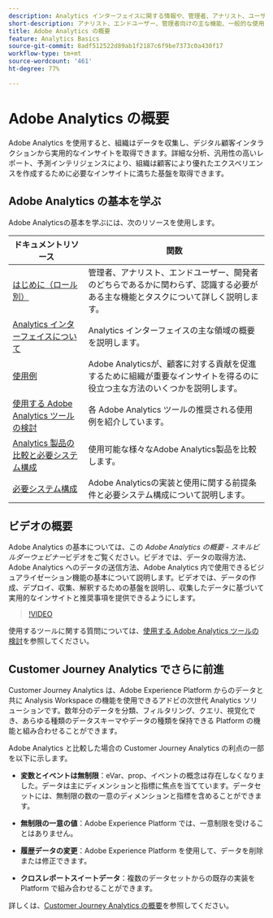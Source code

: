 ```yaml
---
description: Analytics インターフェイスに関する情報や、管理者、アナリスト、ユーザー、開発者向けの基本を学ぶ情報など、Adobe Analytics に関する一般的な概要情報です。
short-description: アナリスト、エンドユーザー、管理者向けの主な機能、一般的な使用例、最初の手順について説明します。
title: Adobe Analytics の概要
feature: Analytics Basics
source-git-commit: 8adf512522d89ab1f2187c6f9be7373c0a430f17
workflow-type: tm+mt
source-wordcount: '461'
ht-degree: 77%

---
```


# Adobe Analytics の概要

Adobe Analytics を使用すると、組織はデータを収集し、デジタル顧客インタラクションから実用的なインサイトを取得できます。詳細な分析、汎用性の高いレポート、予測インテリジェンスにより、組織は顧客により優れたエクスペリエンスを作成するために必要なインサイトに満ちた基盤を取得できます。

## Adobe Analytics の基本を学ぶ

Adobe Analyticsの基本を学ぶには、次のリソースを使用します。


| ドキュメントリソース | 関数 |
|---------|----------|
| [はじめに（ロール別）](/help/analyze/get-started/get-started-by-role.md) | 管理者、アナリスト、エンドユーザー、開発者のどちらであるかに関わらず、認識する必要がある主な機能とタスクについて詳しく説明します。 |
| [Analytics インターフェイスについて](/help/analyze/get-started/analytics-interface.md) | Analytics インターフェイスの主な領域の概要を説明します。 |
| [使用例](/help/analyze/get-started/use-cases.md) | Adobe Analyticsが、顧客に対する貢献を促進するために組織が重要なインサイトを得るのに役立つ主な方法のいくつかを説明します。 |
| [使用する Adobe Analytics ツールの検討](/help/analyze/get-started/which-analytics-tool.md) | 各 Adobe Analytics ツールの推奨される使用例を紹介しています。 |
| [Analytics 製品の比較と必要システム構成](/help/analyze/get-started/analytics-product-comparison.md) | 使用可能な様々なAdobe Analytics製品を比較します。 |
| [必要システム構成](/help/analyze/get-started/sys-reqs.md) | Adobe Analyticsの実装と使用に関する前提条件と必要システム構成について説明します。 |

## ビデオの概要

Adobe Analytics の基本については、この *Adobe Analytics の概要 - スキルビルダーウェビナー*&#x200B;ビデオをご覧ください。ビデオでは、データの取得方法、Adobe Analytics へのデータの送信方法、Adobe Analytics 内で使用できるビジュアライゼーション機能の基本について説明します。ビデオでは、データの作成、デプロイ、収集、解釈するための基盤を説明し、収集したデータに基づいて実用的なインサイトと推奨事項を提供できるようにします。

>[!VIDEO](https://video.tv.adobe.com/v/27429/?quality=12)

使用するツールに関する質問については、[使用する Adobe Analytics ツールの検討](https://experienceleague.adobe.com/docs/analytics/analyze/admin-overview/which-analytics-tool.html?lang=ja)を参照してください。

## Customer Journey Analytics でさらに前進

Customer Journey Analytics は、Adobe Experience Platform からのデータと共に Analysis Workspace の機能を使用できるアドビの次世代 Analytics ソリューションです。数年分のデータを分類、フィルタリング、クエリ、視覚化でき、あらゆる種類のデータスキーマやデータの種類を保持できる Platform の機能と組み合わせることができます。

Adobe Analytics と比較した場合の Customer Journey Analytics の利点の一部を以下に示します。

* **変数とイベントは無制限**：eVar、prop、イベントの概念は存在しなくなりました。データは主にディメンションと指標に焦点を当てています。データセットには、無制限の数の一意のディメンションと指標を含めることができます。

* **無制限の一意の値**：Adobe Experience Platform では、一意制限を受けることはありません。

* **履歴データの変更**：Adobe Experience Platform を使用して、データを削除または修正できます。

* **クロスレポートスイートデータ**：複数のデータセットからの既存の実装を Platform で組み合わせることができます。

詳しくは、[Customer Journey Analytics の概要](https://experienceleague.adobe.com/docs/analytics-platform/using/cja-overview/cja-overview.html?lang=ja)を参照してください。

